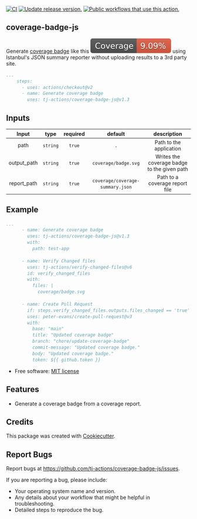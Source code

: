 [![CI](https://github.com/tj-actions/coverage-badge-js/actions/workflows/test.yml/badge.svg)](https://github.com/tj-actions/coverage-badge-js/actions/workflows/test.yml) [![Update release version.](https://github.com/tj-actions/coverage-badge-js/actions/workflows/sync-release-version.yml/badge.svg)](https://github.com/tj-actions/coverage-badge-js/actions/workflows/sync-release-version.yml) <a href="https://github.com/search?q=tj-actions+coverage-badge-js+path%3A.github%2Fworkflows+language%3AYAML&type=code" target="_blank" title="Public workflows that use this action."><img src="https://img.shields.io/endpoint?url=https%3A%2F%2Fapi-git-master.endbug.vercel.app%2Fapi%2Fgithub-actions%2Fused-by%3Faction%3Dtj-actions%2Fcoverage-badge-js%26badge%3Dtrue" alt="Public workflows that use this action."></a>

coverage-badge-js
-----------------

Generate [coverage badge](https://www.npmjs.com/package/make-coverage-badge) like this ![coverage badge](./test-app/coverage/badge.svg) using Istanbul's JSON summary reporter without uploading results to a 3rd party site.

```yaml
...
    steps:
      - uses: actions/checkout@v2
      - name: Generate coverage badge
        uses: tj-actions/coverage-badge-js@v1.3
```


## Inputs

|   Input       |    type    |  required      |  default                              |  description  |
|:-------------:|:-----------:|:-------------:|:-------------------------------------:|:-------------:|
| path          |  `string`    |    `true`    |          `.`                          | Path to the application                      |
| output_path   |  `string`    |    `true`    |     `coverage/badge.svg`              | Writes the coverage badge to the given path  |
| report_path   |  `string`    |    `true`    |     `coverage/coverage-summary.json`  | Path to a coverage report file               |


## Example

```yaml
...
      - name: Generate coverage badge
        uses: tj-actions/coverage-badge-js@v1.3
        with:
          path: test-app

      - name: Verify Changed files
        uses: tj-actions/verify-changed-files@v6
        id: verify_changed_files
        with:
          files: |
            coverage/badge.svg

      - name: Create Pull Request
        if: steps.verify_changed_files.outputs.files_changed == 'true'
        uses: peter-evans/create-pull-request@v3
        with:
          base: "main"
          title: "Updated coverage badge"
          branch: "chore/update-coverage-badge"
          commit-message: "Updated coverage badge."
          body: "Updated coverage badge."
          token: ${{ github.token }}

```


* Free software: [MIT license](LICENSE)

Features
--------

* Generate a coverage badge from a coverage report.


Credits
-------

This package was created with [Cookiecutter](https://github.com/cookiecutter/cookiecutter).



Report Bugs
-----------

Report bugs at https://github.com/tj-actions/coverage-badge-js/issues.

If you are reporting a bug, please include:

* Your operating system name and version.
* Any details about your workflow that might be helpful in troubleshooting.
* Detailed steps to reproduce the bug.
